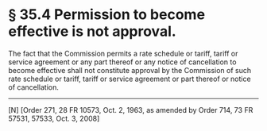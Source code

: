 # § 35.4   Permission to become effective is not approval.

The fact that the Commission permits a rate schedule or tariff, tariff or service agreement or any part thereof or any notice of cancellation to become effective shall not constitute approval by the Commission of such rate schedule or tariff, tariff or service agreement or part thereof or notice of cancellation.



---

[N] [Order 271, 28 FR 10573, Oct. 2, 1963, as amended by Order 714, 73 FR 57531, 57533, Oct. 3, 2008]




